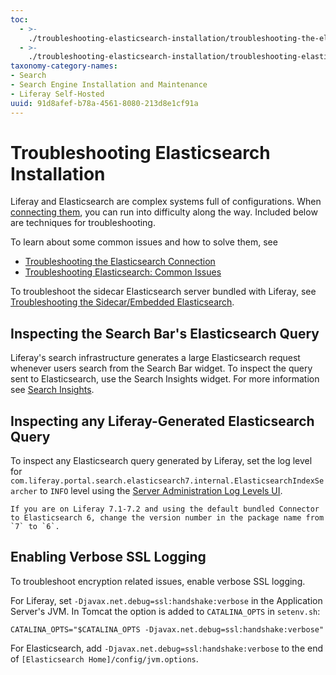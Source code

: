 ```yaml
---
toc:
  - >-
    ./troubleshooting-elasticsearch-installation/troubleshooting-the-elasticsearch-connection.md
  - >-
    ./troubleshooting-elasticsearch-installation/troubleshooting-elasticsearch-common-issues.md
taxonomy-category-names:
- Search
- Search Engine Installation and Maintenance
- Liferay Self-Hosted
uuid: 91d8afef-b78a-4561-8080-213d8e1cf91a
---
```


# Troubleshooting Elasticsearch Installation

Liferay and Elasticsearch are complex systems full of configurations. When [connecting them](./getting-started-with-elasticsearch.md), you can run into difficulty along the way. Included below are techniques for troubleshooting.

To learn about some common issues and how to solve them, see

- [Troubleshooting the Elasticsearch Connection](./troubleshooting-elasticsearch-installation/troubleshooting-the-elasticsearch-connection.md)
- [Troubleshooting Elasticsearch: Common Issues](./troubleshooting-elasticsearch-installation/troubleshooting-elasticsearch-common-issues.md)

To troubleshoot the sidecar Elasticsearch server bundled with Liferay, see [Troubleshooting the Sidecar/Embedded Elasticsearch](./using-the-sidecar-or-embedded-elasticsearch.md#troubleshooting-the-sidecar-embedded-elasticsearch).

## Inspecting the Search Bar's Elasticsearch Query

Liferay's search infrastructure generates a large Elasticsearch request whenever users search from the Search Bar widget. To inspect the query sent to Elasticsearch, use the Search Insights widget. For more information see [Search Insights](../../search-pages-and-widgets/search-insights.md).

## Inspecting any Liferay-Generated Elasticsearch Query

To inspect any Elasticsearch query generated by Liferay, set the log level for `com.liferay.portal.search.elasticsearch7.internal.ElasticsearchIndexSearcher` to `INFO` level using the [Server Administration Log Levels UI](../../../system-administration/using-the-server-administration-panel/configuring-logging.md).

```{tip}
If you are on Liferay 7.1-7.2 and using the default bundled Connector to Elasticsearch 6, change the version number in the package name from `7` to `6`.
```

## Enabling Verbose SSL Logging

To troubleshoot encryption related issues, enable verbose SSL logging.

For Liferay, set `-Djavax.net.debug=ssl:handshake:verbose` in the Application Server's JVM. In Tomcat the option is added to `CATALINA_OPTS` in `setenv.sh`:

```properties
CATALINA_OPTS="$CATALINA_OPTS -Djavax.net.debug=ssl:handshake:verbose"
```

For Elasticsearch, add `-Djavax.net.debug=ssl:handshake:verbose` to the end of `[Elasticsearch Home]/config/jvm.options`.
